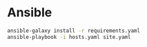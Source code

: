 # Ansible

```sh
ansible-galaxy install -r requirements.yaml
ansible-playbook -i hosts.yaml site.yaml
```
